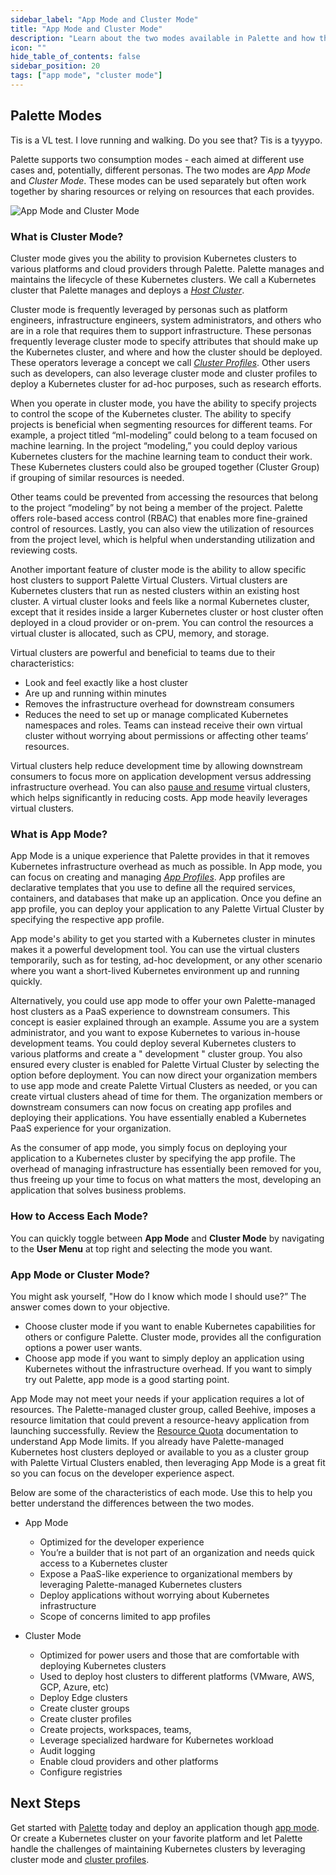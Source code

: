 ```yaml
---
sidebar_label: "App Mode and Cluster Mode"
title: "App Mode and Cluster Mode"
description: "Learn about the two modes available in Palette and how they benefit your Kubernetes experience."
icon: ""
hide_table_of_contents: false
sidebar_position: 20
tags: ["app mode", "cluster mode"]
---
```


## Palette Modes

Tis is a VL test. I love running and walking. Do you see that? Tis is a tyyypo.

Palette supports two consumption modes - each aimed at different use cases and, potentially, different personas. The two
modes are _App Mode_ and _Cluster Mode_. These modes can be used separately but often work together by sharing resources
or relying on resources that each provides.

![App Mode and Cluster Mode](/docs_introduction_palette-modes.webp)

### What is Cluster Mode?

Cluster mode gives you the ability to provision Kubernetes clusters to various platforms and cloud providers through
Palette. Palette manages and maintains the lifecycle of these Kubernetes clusters. We call a Kubernetes cluster that
Palette manages and deploys a [_Host Cluster_](../glossary-all.md#host-cluster).

Cluster mode is frequently leveraged by personas such as platform engineers, infrastructure engineers, system
administrators, and others who are in a role that requires them to support infrastructure. These personas frequently
leverage cluster mode to specify attributes that should make up the Kubernetes cluster, and where and how the cluster
should be deployed. These operators leverage a concept we call
[_Cluster Profiles_](../profiles/cluster-profiles/cluster-profiles.md). Other users such as developers, can also
leverage cluster mode and cluster profiles to deploy a Kubernetes cluster for ad-hoc purposes, such as research efforts.

When you operate in cluster mode, you have the ability to specify projects to control the scope of the Kubernetes
cluster. The ability to specify projects is beneficial when segmenting resources for different teams. For example, a
project titled “ml-modeling” could belong to a team focused on machine learning. In the project “modeling,” you could
deploy various Kubernetes clusters for the machine learning team to conduct their work. These Kubernetes clusters could
also be grouped together (Cluster Group) if grouping of similar resources is needed.

Other teams could be prevented from accessing the resources that belong to the project “modeling” by not being a member
of the project. Palette offers role-based access control (RBAC) that enables more fine-grained control of resources.
Lastly, you can also view the utilization of resources from the project level, which is helpful when understanding
utilization and reviewing costs.

Another important feature of cluster mode is the ability to allow specific host clusters to support Palette Virtual
Clusters. Virtual clusters are Kubernetes clusters that run as nested clusters within an existing host cluster. A
virtual cluster looks and feels like a normal Kubernetes cluster, except that it resides inside a larger Kubernetes
cluster or host cluster often deployed in a cloud provider or on-prem. You can control the resources a virtual cluster
is allocated, such as CPU, memory, and storage.

Virtual clusters are powerful and beneficial to teams due to their characteristics:

- Look and feel exactly like a host cluster
- Are up and running within minutes
- Removes the infrastructure overhead for downstream consumers
- Reduces the need to set up or manage complicated Kubernetes namespaces and roles. Teams can instead receive their own
  virtual cluster without worrying about permissions or affecting other teams’ resources.

Virtual clusters help reduce development time by allowing downstream consumers to focus more on application development
versus addressing infrastructure overhead. You can also
[pause and resume](../devx/palette-virtual-clusters/pause-restore-virtual-clusters.md) virtual clusters, which helps
significantly in reducing costs. App mode heavily leverages virtual clusters.

### What is App Mode?

App Mode is a unique experience that Palette provides in that it removes Kubernetes infrastructure overhead as much as
possible. In App mode, you can focus on creating and managing
[_App Profiles_](../profiles/app-profiles/app-profiles.md). App profiles are declarative templates that you use to
define all the required services, containers, and databases that make up an application. Once you define an app profile,
you can deploy your application to any Palette Virtual Cluster by specifying the respective app profile.

App mode's ability to get you started with a Kubernetes cluster in minutes makes it a powerful development tool. You can
use the virtual clusters temporarily, such as for testing, ad-hoc development, or any other scenario where you want a
short-lived Kubernetes environment up and running quickly.

Alternatively, you could use app mode to offer your own Palette-managed host clusters as a PaaS experience to downstream
consumers. This concept is easier explained through an example. Assume you are a system administrator, and you want to
expose Kubernetes to various in-house development teams. You could deploy several Kubernetes clusters to various
platforms and create a " development " cluster group. You also ensured every cluster is enabled for Palette Virtual
Cluster by selecting the option before deployment. You can now direct your organization members to use app mode and
create Palette Virtual Clusters as needed, or you can create virtual clusters ahead of time for them. The organization
members or downstream consumers can now focus on creating app profiles and deploying their applications. You have
essentially enabled a Kubernetes PaaS experience for your organization.

As the consumer of app mode, you simply focus on deploying your application to a Kubernetes cluster by specifying the
app profile. The overhead of managing infrastructure has essentially been removed for you, thus freeing up your time to
focus on what matters the most, developing an application that solves business problems.

### How to Access Each Mode?

You can quickly toggle between **App Mode** and **Cluster Mode** by navigating to the **User Menu** at top right and
selecting the mode you want.

### App Mode or Cluster Mode?

You might ask yourself, "How do I know which mode I should use?” The answer comes down to your objective.

- Choose cluster mode if you want to enable Kubernetes capabilities for others or configure Palette. Cluster mode,
  provides all the configuration options a power user wants.
- Choose app mode if you want to simply deploy an application using Kubernetes without the infrastructure overhead. If
  you want to simply try out Palette, app mode is a good starting point.

App Mode may not meet your needs if your application requires a lot of resources. The Palette-managed cluster group,
called Beehive, imposes a resource limitation that could prevent a resource-heavy application from launching
successfully. Review the [Resource Quota](../devx/manage-dev-engine/resource-quota.md) documentation to understand App
Mode limits. If you already have Palette-managed Kubernetes host clusters deployed or available to you as a cluster
group with Palette Virtual Clusters enabled, then leveraging App Mode is a great fit so you can focus on the developer
experience aspect.

Below are some of the characteristics of each mode. Use this to help you better understand the differences between the
two modes.

- App Mode

  - Optimized for the developer experience
  - You’re a builder that is not part of an organization and needs quick access to a Kubernetes cluster
  - Expose a PaaS-like experience to organizational members by leveraging Palette-managed Kubernetes clusters
  - Deploy applications without worrying about Kubernetes infrastructure
  - Scope of concerns limited to app profiles

- Cluster Mode
  - Optimized for power users and those that are comfortable with deploying Kubernetes clusters
  - Used to deploy host clusters to different platforms (VMware, AWS, GCP, Azure, etc)
  - Deploy Edge clusters
  - Create cluster groups
  - Create cluster profiles
  - Create projects, workspaces, teams,
  - Leverage specialized hardware for Kubernetes workload
  - Audit logging
  - Enable cloud providers and other platforms
  - Configure registries

## Next Steps

Get started with [Palette](https://console.spectrocloud.com/) today and deploy an application though [app mode](/devx).
Or create a Kubernetes cluster on your favorite platform and let Palette handle the challenges of maintaining Kubernetes
clusters by leveraging cluster mode and [cluster profiles](../profiles/cluster-profiles/cluster-profiles.md).

